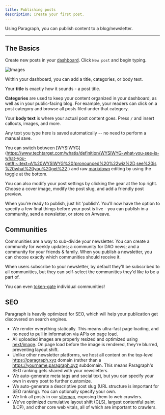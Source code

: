 ```yaml
---
title: Publishing posts
description: Create your first post.
---
```


Using Paragraph, you can publish content to a blog/newsletter.

---

## The Basics

Create new posts in your [dashboard](https://paragraph.xyz/notes). Click `New post` and begin typing.


![Images](/img/editor.png)

Within your dashboard, you can add a title, categories, or body text.

Your **title** is exactly how it sounds - a post title.

**Categories** are used to keep your content organized in your dashboard, as well as in your public-facing blog. For example, your readers can click on a post category and browse all posts filed under that category.

Your **body text** is where your actual post content goes. Press `/` and insert callouts, images, and more.

Any text you type here is saved automatically -- no need to perform a manual save.

You can switch between [WYSIWYG](https://www.techtarget.com/whatis/definition/WYSIWYG-what-you-see-is-what-you-get#:~:text=A%20WYSIWYG%20(pronounced%20%22wiz%2D,see%20is%20what%20you%20get%22.) and raw [markdown](https://www.markdownguide.org/getting-started/) editing by using the toggle at the bottom.

You can also modify your post settings by clicking the gear at the top right. Choose a cover image, modify the post slug, and add a friendly post preview.

When you're ready to publish, just hit 'publish'. You'll now have the option to specify a few final things before your post is live - you can publish in a community, send a newsletter, or store on Arweave.

## Communities

Communities are a way to sub-divide your newsletter. You can create a community for weekly updates; a community for DAO news; and a community for your friends & family. When you publish a newsletter, you can choose exactly which communities should receive it.

When users subscribe to your newsletter, by default they'll be subscribed to all communities, but they can self-select the communities they'd like to be a part of.

You can even [token-gate](/docs/token-gated-content) individual communities!

## SEO

Paragraph is heavily optimized for SEO, which will help your publication get discovered on search engines.

* We render everything statically. This means ultra-fast page loading, and no need to pull in information via APIs on page load.
* All uploaded images are properly resized and optimized using [next/image](https://nextjs.org/docs/api-reference/next/image). On page load before the image is rendered, they're blurred, preventing layout shift.
* Unlike other newsletter platforms, we host all content on the top-level https://paragraph.xyz domain (rather than a https://yourname.paragraph.xyz subdomain. This means Paragraph's SEO ranking gets shared with your newsletters.
* We auto-generate meta tags and social text, but you can specify your own in every post to further customize.
* We auto-generate a descriptive post slug (URL structure is important for SEO ranking). You can optionally specify your own.
* We link all posts in our [sitemap](http://paragraph.xyz/sitemap.xml), exposing them to web crawlers.
* We've optimized cumulative layout shift (CLS), largest contentful paint (LCP), and other core web vitals, all of which are important to crawlers.
